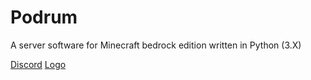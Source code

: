 # Podrum
A server software for Minecraft bedrock edition written in Python (3.X)

[Discord](https://discord.gg/SGWCwd6)
[Logo](<img src="https://cdn.discordapp.com/attachments/680861997650280483/705797584735830086/image0.png" alt="Podrum" title="Podrum" align="center" height="120" width="120" />)
